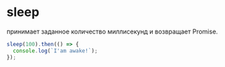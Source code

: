 
# sleep

принимает заданное количество миллисекунд и возвращает Promise.

   ```js
   sleep(100).then(() => {
     console.log(`I'am awake!`);
   });
   ```